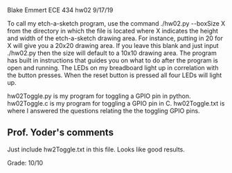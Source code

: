 Blake Emmert
ECE 434 hw02
9/17/19

To call my etch-a-sketch program, use the command ./hw02.py --boxSize X
from the directory in which the file is located where X indicates the height and width of the etch-a-sketch drawing area. For instance, putting in 20 for X will give you a 20x20 drawing area.
If you leave this blank and just input ./hw02.py then the  size will default to a  10x10  drawing area. The program has built in instructions that guides you on what to do after the program is
open and running. The LEDs on my breadboard light up in correlation with the button presses. When the reset button is pressed all four LEDs will light up. 

hw02Toggle.py is my program for toggling a GPIO pin in python.
hw02Toggle.c is my program for toggling a GPIO pin in C. 
hw02Toggle.txt is where I answered the questions relating the the toggling GPIO pins.



## Prof. Yoder's comments

Just include hw2Toggle.txt in this file.  Looks like good results.  

Grade:  10/10